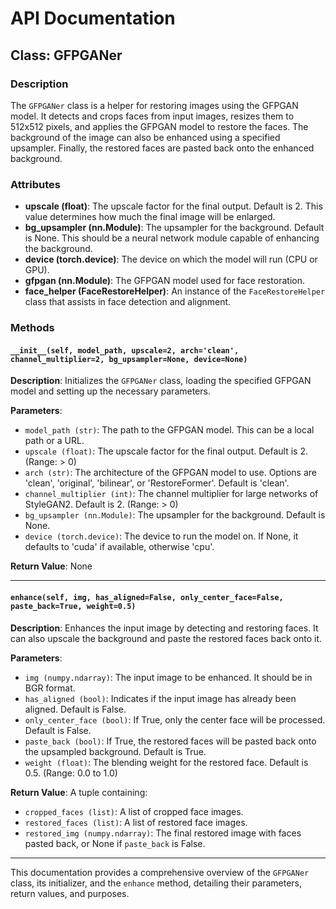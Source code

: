 # API Documentation

## Class: GFPGANer

### Description
The `GFPGANer` class is a helper for restoring images using the GFPGAN model. It detects and crops faces from input images, resizes them to 512x512 pixels, and applies the GFPGAN model to restore the faces. The background of the image can also be enhanced using a specified upsampler. Finally, the restored faces are pasted back onto the enhanced background.

### Attributes
- **upscale (float)**: The upscale factor for the final output. Default is 2. This value determines how much the final image will be enlarged.
- **bg_upsampler (nn.Module)**: The upsampler for the background. Default is None. This should be a neural network module capable of enhancing the background.
- **device (torch.device)**: The device on which the model will run (CPU or GPU).
- **gfpgan (nn.Module)**: The GFPGAN model used for face restoration.
- **face_helper (FaceRestoreHelper)**: An instance of the `FaceRestoreHelper` class that assists in face detection and alignment.

### Methods

#### `__init__(self, model_path, upscale=2, arch='clean', channel_multiplier=2, bg_upsampler=None, device=None)`

**Description**: Initializes the `GFPGANer` class, loading the specified GFPGAN model and setting up the necessary parameters.

**Parameters**:
- `model_path (str)`: The path to the GFPGAN model. This can be a local path or a URL. 
- `upscale (float)`: The upscale factor for the final output. Default is 2. (Range: > 0)
- `arch (str)`: The architecture of the GFPGAN model to use. Options are 'clean', 'original', 'bilinear', or 'RestoreFormer'. Default is 'clean'.
- `channel_multiplier (int)`: The channel multiplier for large networks of StyleGAN2. Default is 2. (Range: > 0)
- `bg_upsampler (nn.Module)`: The upsampler for the background. Default is None.
- `device (torch.device)`: The device to run the model on. If None, it defaults to 'cuda' if available, otherwise 'cpu'.

**Return Value**: None

---

#### `enhance(self, img, has_aligned=False, only_center_face=False, paste_back=True, weight=0.5)`

**Description**: Enhances the input image by detecting and restoring faces. It can also upscale the background and paste the restored faces back onto it.

**Parameters**:
- `img (numpy.ndarray)`: The input image to be enhanced. It should be in BGR format.
- `has_aligned (bool)`: Indicates if the input image has already been aligned. Default is False.
- `only_center_face (bool)`: If True, only the center face will be processed. Default is False.
- `paste_back (bool)`: If True, the restored faces will be pasted back onto the upsampled background. Default is True.
- `weight (float)`: The blending weight for the restored face. Default is 0.5. (Range: 0.0 to 1.0)

**Return Value**: A tuple containing:
- `cropped_faces (list)`: A list of cropped face images.
- `restored_faces (list)`: A list of restored face images.
- `restored_img (numpy.ndarray)`: The final restored image with faces pasted back, or None if `paste_back` is False.

---

This documentation provides a comprehensive overview of the `GFPGANer` class, its initializer, and the `enhance` method, detailing their parameters, return values, and purposes.